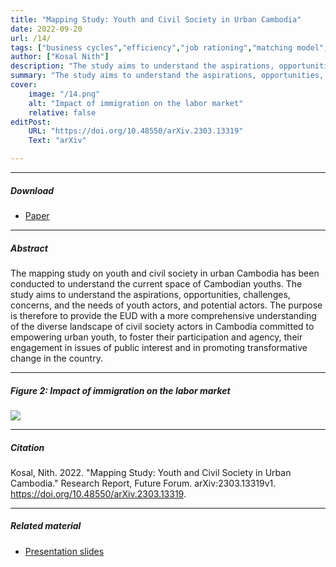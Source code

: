 ```yaml
---
title: "Mapping Study: Youth and Civil Society in Urban Cambodia" 
date: 2022-09-20
url: /14/
tags: ["business cycles","efficiency","job rationing","matching model","state dependence","unemployment","wage rigidity"]
author: ["Kosal Nith"]
description: "The study aims to understand the aspirations, opportunities, challenges, concerns, and the needs of youth actors, and potential actors." 
summary: "The study aims to understand the aspirations, opportunities, challenges, concerns, and the needs of youth actors, and potential actors. The purpose is therefore to provide the EUD with a more comprehensive understanding of the diverse landscape of civil society actors in Cambodia."
cover:
    image: "/14.png"
    alt: "Impact of immigration on the labor market"
    relative: false
editPost:
    URL: "https://doi.org/10.48550/arXiv.2303.13319"
    Text: "arXiv"

---
```


---

##### Download

- [Paper](/14.pdf)

---

##### Abstract

The mapping study on youth and civil society in urban Cambodia has been conducted to understand the current space of Cambodian youths. The study aims to understand the aspirations, opportunities, challenges, concerns, and the needs of youth actors, and potential actors. The purpose is therefore to provide the EUD with a more comprehensive understanding of the diverse landscape of civil society actors in Cambodia committed to empowering urban youth, to foster their participation and agency, their engagement in issues of public interest and in promoting transformative change in the country.


---

##### Figure 2:  Impact of immigration on the labor market

![](/14.png)

---

##### Citation

Kosal, Nith. 2022. "Mapping Study: Youth and Civil Society in Urban Cambodia." Research Report, Future Forum. arXiv:2303.13319v1. https://doi.org/10.48550/arXiv.2303.13319.

---

##### Related material

+ [Presentation slides](/14p.pdf)


